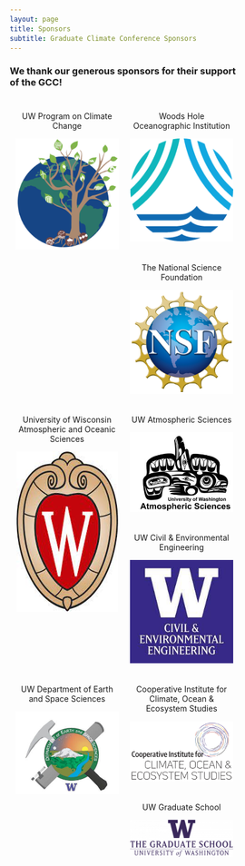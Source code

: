 ```yaml
---
layout: page
title: Sponsors
subtitle: Graduate Climate Conference Sponsors
---
```


### We thank our generous sponsors for their support of the GCC!



<style>
* {
  box-sizing: border-box;
}

.column {
  float: left;
  padding: 10px;
  background-color: site.page-col;
  border: 5px black;
  margin-right: auto;
  margin-left: auto;
  justify-items: center;
  align-items: center;
  text-align: center;
  align-self: center;
}

.column .img {
  height: 250px;
  width: auto;
}

.left {
  width: 50%;
}

.right {
  width: 50%;
}

/* Clear floats after the columns */
.row:after {
  content: "";
  display: table;
  clear: both;
}

.top-buffer { margin-top:20px; }
</style>

<div class="row">
      <div class="column left">
        <p>UW Program on Climate Change</p>
        <a target="_blank" href="https://pcc.uw.edu"><img src="/assets/img/sponsors/pcc.png" alt="UW Program on Climate Change"></a>
      </div>
      <div class="column right">
        <p>Woods Hole Oceanographic Institution</p>
        <a target="_blank" href="https://www.whoi.edu"><img src="/assets/img/sponsors/whoi.png" alt="Woods Hole Oceanographic Institution"></a>
      </div>
      <div class="column left">
        <p>The National Science Foundation</p>
        <a target="_blank" href="https://www.nsf.gov"><img src="/assets/img/sponsors/nsf.png" alt="National Science Foundation"></a>
      </div>
      <div class="column right">
        <p>University of Wisconsin Atmospheric and Oceanic Sciences</p>
        <a target="_blank" href="https://www.aos.wisc.edu"><img src="/assets/img/sponsors/uw_aos.jpeg" alt="University of Wisconsin Atmospheric and Oceanic Sciences"></a>
      </div>
      <div class="column left">
        <p>UW Atmospheric Sciences</p>
        <a target="_blank" href="https://atmos.uw.edu/"><img src="/assets/img/sponsors/atmos.jpeg" alt="UW Atmospheric Sciences"></a>
      </div>
      <div class="column right">
        <p>UW Civil & Environmental Engineering</p>
        <a target="_blank" href="https://www.ce.washington.edu"><img src="/assets/img/sponsors/cee.jpeg" alt="UW Civil & Environmental Engineering"></a>
      </div>
      <div class="column left">
        <p>UW Department of Earth and Space Sciences</p>
        <a target="_blank" href="https://www.ess.washington.edu/"><img src="/assets/img/sponsors/ess.jpeg" alt="UW Department of Earth and Space Sciences"></a>
      </div>
      <div class="column right">
        <p>Cooperative Institute for Climate, Ocean & Ecosystem Studies</p>
        <a target="_blank" href="https://cicoes.uw.edu/"><img src="/assets/img/sponsors/cicoes.png" alt="Cooperative Institute for Climate, Ocean & Ecosystem Studies"></a>
      </div>
    <div class="column left">
        <p>UW Graduate School</p>
        <a target="_blank" href="https://grad.uw.edu/about-the-graduate-school/"><img src="/assets/img/sponsors/uw-grad-school.png" alt="The Graduate School, University of Washington"></a>
    </div>
    <div class="column right">
    </div>
</div>